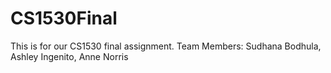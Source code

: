 # CS1530Final
This is for our CS1530 final assignment. Team Members: Sudhana Bodhula, Ashley Ingenito, Anne Norris

